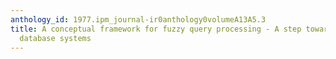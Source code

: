 ```yaml
---
anthology_id: 1977.ipm_journal-ir0anthology0volumeA13A5.3
title: A conceptual framework for fuzzy query processing - A step toward very intelligent
  database systems
---
```

